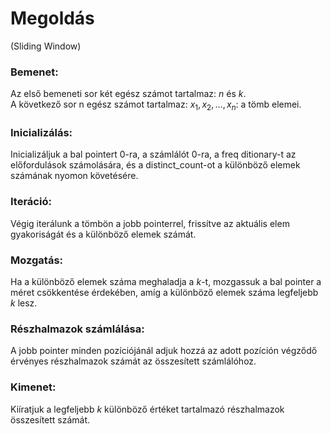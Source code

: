 # Megoldás
(Sliding Window)
### **Bemenet:**
Az első bemeneti sor két egész számot tartalmaz: $n$ és $k$. <br>
A következő sor n egész számot tartalmaz: $x_1, x_2, \dots, x_n$: a tömb elemei.
### **Inicializálás:** 
Inicializáljuk a bal pointert 0-ra, a számlálót 0-ra, a freq ditionary-t az előfordulások számolására, és a distinct_count-ot a különböző elemek számának nyomon követésére.

### **Iteráció:**
Végig iterálunk a tömbön a jobb pointerrel, frissítve az aktuális elem gyakoriságát és a különböző elemek számát.
### **Mozgatás:**
Ha a különböző elemek száma meghaladja a $k$-t, mozgassuk a bal pointer a méret csökkentése érdekében, amíg a különböző elemek száma legfeljebb $k$ lesz.
### **Részhalmazok számlálása:** 
A jobb pointer minden pozíciójánál adjuk hozzá az adott pozíción végződő érvényes részhalmazok számát az összesített számlálóhoz.
### **Kimenet:** 
Kiíratjuk a legfeljebb $k$ különböző értéket tartalmazó részhalmazok összesített számát.
